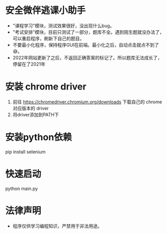 
# 安全微伴逃课小助手
- "课程学习"模块，测试效果很好，没出现什么bug。
- "考试安排"模块，目前只测试了一部分，题库不全。遇到陌生题就没办法了，可以重启程序，刷新下自己的题目。
- 不要最小化程序，保持程序GUI在前端。最小化之后，自动点击就点不到了😅。
- 2022年网站更新了之后，不返回正确答案的标记了。所以题库无法成长了，停留在了2021年

# 安装 chrome driver
1. 前往 https://chromedriver.chromium.org/downloads 下载自己的 chrome 对应版本的 driver
1. 将driver添加到PATH下

# 安装python依赖
pip install selenium

# 快速启动
python main.py

# 法律声明
- 程序仅供学习编程知识，严禁用于非法用途。